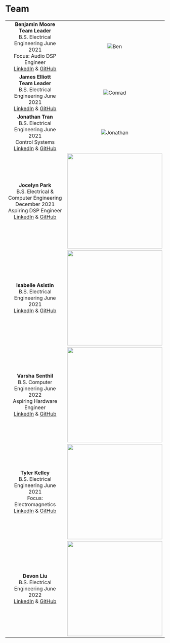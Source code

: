# Team

| | |
|:---------------------------------------------------------:|:---------------------------------------------------:|
|**Benjamin Moore** <br/> **Team Leader** <br/> B.S. Electrical Engineering June 2021 <br/> Focus: Audio DSP Engineer <br/> [LinkedIn](https://linkedIn.com/in/brmoore21) & [GitHub](https://github.com/mooreben34) | ![Ben](https://github.com/neilkatahira/EE-Emerge-2020-Loopmaster/blob/master/pictures/Ben.png?raw=true) |
|**James Elliott** <br/> **Team Leader** <br/> B.S. Electrical Engineering June 2021 <br/> [LinkedIn](https://www.linkedin.com/in/conrad-rowling-28b569196/) & [GitHub](https://github.com/Conrad-Rowling) | ![Conrad](https://github.com/neilkatahira/EE-Emerge-2020-Loopmaster/blob/master/pictures/conrad1.png?raw=true) |
|**Jonathan Tran** <br/> B.S. Electrical Engineering June 2021 <br/> Control Systems <br/> [LinkedIn](https://www.linkedin.com/in/jonathan-tran-bbb231170/) & [GitHub](https://github.com/jkt293) | ![Jonathan](https://media-exp1.licdn.com/dms/image/C5603AQGpWzlU4AnDHg/profile-displayphoto-shrink_800_800/0/1577840231107?e=1624492800&v=beta&t=jLJENEldQR9_w9BBfgbtfp4WVIhWsrcdux5gag5p3mE) |
|**Jocelyn Park** <br/> B.S. Electrical & Computer Engineering <br/> December 2021 <br/> Aspiring DSP Engineer <br/> [LinkedIn](https://linkedIn.com/in/jocelyn-park) & [GitHub](https://github.com/spectivePer) |<img src="https://github.com/neilkatahira/EE-Emerge-2020-Loopmaster/blob/master/pictures/Jocelyn.jpg?raw=true" height="300">|
|**Isabelle Asistin** <br/> B.S. Electrical Engineering June 2021 <br/> [LinkedIn](https://linkedIn.com/in/isabelle-asistin) & [GitHub](https://github.com/ijasistin) | <img src="https://github.com/neilkatahira/EE-Emerge-2020-Loopmaster/blob/master/pictures/Isabelle.jpg?raw=true" height="300"> |
|**Varsha Senthil** <br/> B.S. Computer Engineering June 2022 <br/> Aspiring Hardware Engineer <br/> [LinkedIn](https://linkedIn.com/in/varshasenthil) & [GitHub](https://github.com/varshaaaaa) | <img src="https://github.com/neilkatahira/EE-Emerge-2020-Loopmaster/blob/master/pictures/varsha1.jpg?raw=true" height="300"> |
|**Tyler Kelley** <br/> B.S. Electrical Engineering June 2021 <br/> Focus: Electromagnetics <br/> [LinkedIn](https://www.linkedin.com/in/tyler-f-kelley/) & [GitHub](https://github.com/tfkelley) | <img src="https://github.com/neilkatahira/EE-Emerge-2020-Loopmaster/blob/master/pictures/Tyler?raw=true" height="300">|
|**Devon Liu** <br/> B.S. Electrical Engineering June 2022 <br/> [LinkedIn](www.linkedin.com/in/devon-liu-695736119) & [GitHub](https://github.com/dvnliu) |<img src="https://github.com/neilkatahira/EE-Emerge-2020-Loopmaster/blob/master/pictures/Screen Shot 2020-05-31 at 1.35.23 PM.png?raw=true" height="300">|
